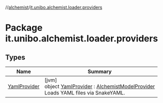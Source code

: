//[alchemist](../../index.md)/[it.unibo.alchemist.loader.providers](index.md)

# Package it.unibo.alchemist.loader.providers

## Types

| Name | Summary |
|---|---|
| [YamlProvider](-yaml-provider/index.md) | [jvm]<br>object [YamlProvider](-yaml-provider/index.md) : [AlchemistModelProvider](../it.unibo.alchemist.loader/-alchemist-model-provider/index.md)<br>Loads YAML files via SnakeYAML. |
